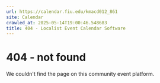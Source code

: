 ```yaml
---
url: https://calendar.fiu.edu/kmacd012_861
site: Calendar
crawled_at: 2025-05-14T19:00:46.548683
title: 404 - Localist Event Calendar Software
---
```


# 404 - not found
We couldn't find the page on this community event platform.
